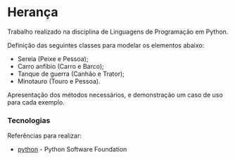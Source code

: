 # Herança


Trabalho realizado na disciplina de Linguagens de Programação em Python.

Definição das seguintes classes para modelar os elementos abaixo:
  - Sereia (Peixe e Pessoa);
  - Carro anfíbio (Carro e Barco);
  - Tanque de guerra (Canhão e Trator);
  - Minotauro (Touro e Pessoa).

Apresentação dos métodos necessários, e demonstração um caso de uso para cada exemplo.

### Tecnologias

Referências para realizar:

* [python] - Python Software Foundation

   [python]: <https://www.python.org/>
